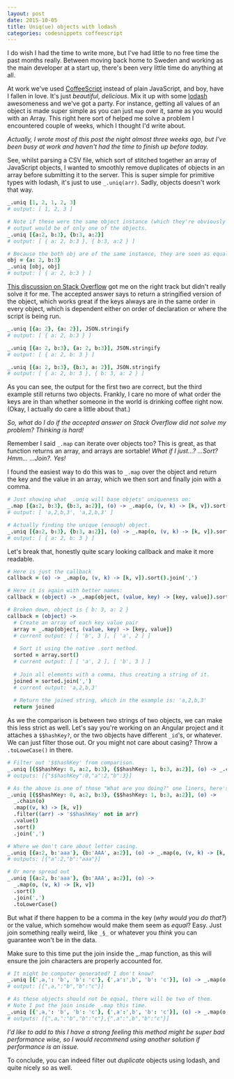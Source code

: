```yaml
---
layout: post
date: 2015-10-05
title: Uniq(ue) objects with lodash
categories: codesnippets coffeescript
---
```


I do wish I had the time to write more, but I've had little to no free time the past months really. Between moving back home to Sweden and working as the main developer at a start up, there's been very little time do anything at all.

At work we've used [CoffeeScript](http://coffeescript.org/) instead of plain JavaScript, and boy, have I fallen in love. It's just _beautiful_, _delicious_. Mix it up with some [lodash](https://lodash.com/) awesomeness and we've got a party. For instance, getting all values of an object is made super simple as you can just `map` over it, same as you would with an Array. This right here sort of helped me solve a problem I encountered couple of weeks, which I thought I'd write about.

<!--more-->

_Actually, I wrote most of this post the night almost three weeks ago, but I've been busy at work and haven't had the time to finish up before today._

See, whilst parsing a CSV file, which sort of stitched together an array of JavaScript objects, I wanted to smoothly remove duplicates of objects in an array before submitting it to the server. This is super simple for primitive types with lodash, it's just to use `_.uniq(arr)`. Sadly, objects doesn't work that way.

```coffeescript
_.uniq [1, 2, 1, 2, 3]
# output: [ 1, 2, 3 ]

# Note if these were the same object instance (which they're obviously not),
# output would be of only one of the objects.
_.uniq [{a:2, b:3}, {b:3, a:2}]
# output: [ { a: 2, b:3 }, { b:3, a:2 } ]

# Because the both obj are of the same instance, they are seen as equal.
obj = {a: 2, b:3}
_.uniq [obj, obj]
# output: [ { a: 2, b:3 } ]
```

[This discussion on Stack Overflow](http://stackoverflow.com/questions/9923890/removing-duplicate-objects-with-underscore-for-javascript) got me on the right track but didn't really solve it for me. The accepted answer says to return a stringified version of the object, which works great if the keys always are in the same order in every object, which is dependent either on order of declaration or where the script is being run.

```coffeescript
_.uniq [{a: 2}, {a: 2}], JSON.stringify
# output: [ { a: 2, b:3 } ]

_.uniq [{a: 2, b:3}, {a: 2, b:3}], JSON.stringify
# output: [ { a: 2, b: 3 } ]

_.uniq [{a: 2, b:3}, {b:3, a: 2}], JSON.stringify
# output: [ { a: 2, b: 3 }, { b: 3, a: 2 } ]
```

As you can see, the output for the first two are correct, but the third example still returns two objects. Frankly, I care no more of what order the keys are in than whether someone in the world is drinking coffee right now. (Okay, I actually do care a little about that.)

_So, what do I do if the accepted answer on Stack Overflow did not solve my problem? Thinking is hard!_

Remember I said `_.map` can iterate over objects too? This is great, as that function returns an array, and arrays are sortable! _What if I just...? ...Sort? Hmm... ...Join?. Yes!_

I found the easiest way to do this was to `_.map` over the object and return the key and the value in an array, which we then sort and finally join with a comma.

```coffeescript
# Just showing what _.uniq will base objets' uniqueness on:
_.map [{a:2, b:3}, {b:3, a:2}], (o) -> _.map(o, (v, k) -> [k, v]).sort().join(',')
# output: [ 'a,2,b,3', 'a,2,b,3' ]

# Actually finding the unique (enough) object.
_.uniq [{a:2, b:3}, {b:3, a:2}], (o) -> _.map(o, (v, k) -> [k, v]).sort().join(',')
# output: [ { a: 2, b: 3 } ]
```

Let's break that, honestly quite scary looking callback and make it more readable.


```coffeescript
# Here is just the callback
callback = (o) -> _.map(o, (v, k) -> [k, v]).sort().join(',')

# Here it is again with better names:
callback = (object) -> _.map(object, (value, key) -> [key, value]).sort().join(',')

# Broken down, object is { b: 3, a: 2 }
callback = (object) ->
  # Create an array of each key value pair
  array = _.map(object, (value, key) -> [key, value])
  # current output: [ [ 'b', 3 ], [ 'a', 2 ] ]
  
  # Sort it using the native .sort method.
  sorted = array.sort()
  # current output: [ [ 'a', 2 ], [ 'b', 3 ] ]
  
  # Join all elements with a comma, thus creating a string of it.
  joined = sorted.join(',')
  # current output: 'a,2,b,3'
  
  # Return the joined string, which in the example is: 'a,2,b,3'
  return joined
```

As we the comparison is between two strings of two objects, we can make this less strict as well. Let's say you're working on an Angular project and it attaches a `$$hashKey?`, or the two objects have different `_id`'s, or whatever. We can  just filter those out. Or you might not care about casing? Throw a `.toLoweCase()` in there.

```coffeescript
# Filter out '$$hashKey' from comparison.
_.uniq [{$$hashKey: 0, a:2, b:3}, {$$hashKey: 1, b:3, a:2}], (o) -> _.chain(o).map((v, k) -> [k, v]).filter((arr) -> '$$hashKey' not in arr).value().sort().join(',')
# outputs: [{"$$hashKey":0,"a":2,"b":3}]

# As the above is one of those "What are you doing?" one liners, here's a more readable version.
_.uniq [{$$hashKey: 0, a:2, b:3}, {$$hashKey: 1, b:3, a:2}], (o) ->
  _.chain(o)
  .map((v, k) -> [k, v])
  .filter((arr) -> '$$hashKey' not in arr)
  .value()
  .sort()
  .join(',')

# Where we don't care about letter casing.
_.uniq [{a:2, b:'aaa'}, {b:'AAA', a:2}], (o) -> _.map(o, (v, k) -> [k, v]).sort().join(',').toLowerCase()
# outputs: [{"a":2,"b":"aaa"}]

# Or more spread out
_.uniq [{a:2, b:'aaa'}, {b:'AAA', a:2}], (o) ->
  _.map(o, (v, k) -> [k, v])
  .sort()
  .join(',')
  .toLowerCase()
```

But what if there happen to be a comma in the key (_why would you do that?_) or the value, which somehow would make them seem as _equal_? Easy. Just join something really weird, like `_§_` or whatever you _think_ you can guarantee won't be in the data. 

Make sure to this time put the join inside the _.map function, as this will ensure the join characters are properly accounted for.

```coffeescript
# It might be computer generated? I don't know?
_.uniq [{',a,': 'b', 'b': 'c'}, {',a':',b', 'b': 'c'}], (o) -> _.map(o, (v, k) -> [k, v]).sort().join(',')
# output: [{",a,":"b","b":"c"}]

# As these objects should not be equal, there will be two of them.
# Note I put the join inside _.map this time.
_.uniq [{',a,': 'b', 'b': 'c'}, {',a':',b', 'b': 'c'}], (o) -> _.map(o, (v, k) -> [k, v].join('_§_')).sort()
# outputs: [{",a,":"b","b":"c"},{",a":",b","b":"c"}]
```

_I'd like to add to this I have a strong feeling this method might be super bad performance wise, so I would recommend using another solution if performance is an issue._

To conclude, you can indeed filter out _duplicate_ objects using lodash, and quite nicely so as well.